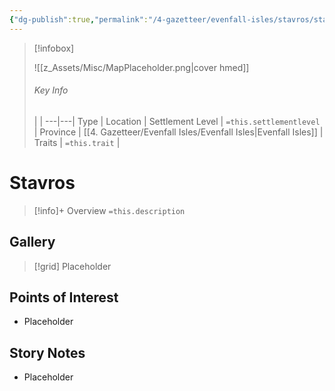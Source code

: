 ```yaml
---
{"dg-publish":true,"permalink":"/4-gazetteer/evenfall-isles/stavros/stavros/","noteIcon":""}
---
```



> [!infobox]
> 
> ![[z_Assets/Misc/MapPlaceholder.png\|cover hmed]]
> ###### Key Info
>  |   |
> ---|---|
> Type | Location |
> Settlement Level | `=this.settlementlevel` |
> Province | [[4. Gazetteer/Evenfall Isles/Evenfall Isles\|Evenfall Isles]] |
> Traits | `=this.trait` |

# Stavros

> [!info]+ Overview
> `=this.description`

## Gallery

>[!grid]
>Placeholder


## Points of Interest

- Placeholder

## Story Notes

- Placeholder